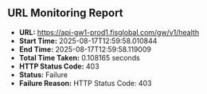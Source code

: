 ## URL Monitoring Report

- **URL:** https://api-gw1-prod1.fisglobal.com/gw/v1/health
- **Start Time:** 2025-08-17T12:59:58.010844
- **End Time:** 2025-08-17T12:59:58.119009
- **Total Time Taken:** 0.108165 seconds
- **HTTP Status Code:** 403
- **Status:** Failure
- **Failure Reason:** HTTP Status Code: 403
